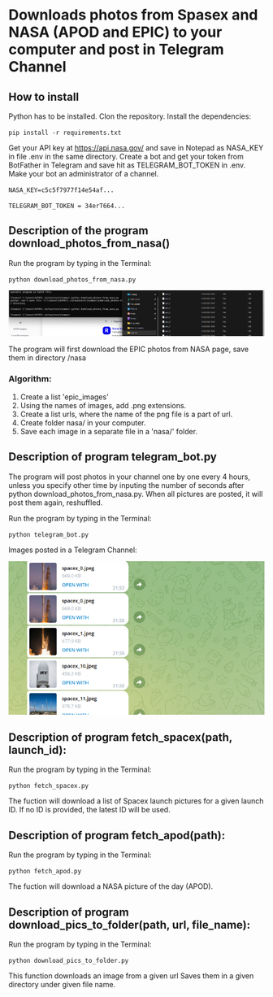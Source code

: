 # Downloads photos from Spasex and NASA (APOD and EPIC) to your computer and post in Telegram Channel

## How to install
Python has to be installed.
Clon the repository.
Install the dependencies:

`pip install -r requirements.txt`

Get your API key at https://api.nasa.gov/ and 
save in Notepad as NASA_KEY in file .env in the same directory.
Create a bot and get your token from BotFather in Telegram and save 
hit as TELEGRAM_BOT_TOKEN in .env. 
Make your bot an administrator of a channel.


`NASA_KEY=c5c5f7977f14e54af...`

`TELEGRAM_BOT_TOKEN = 34erT664...`


## Description of the program download_photos_from_nasa()

Run the program by typing in the Terminal: 

`python download_photos_from_nasa.py`

![code on command line](/2023-02-16.png)

The program will first download the EPIC photos from NASA page, save them in directory /nasa 

### Algorithm:

1. Create a list 'epic_images'
2. Using the names of images, add .png extensions.
3. Create a list urls, where the name of the png file is a part of url.
4. Create folder nasa/ in your computer.
5. Save each image in a separate file in a 'nasa/' folder.


## Description of program telegram_bot.py

The program will post photos in your channel one by one every 4 hours, unless you specify other time by inputing the number of seconds 
after python download_photos_from_nasa.py. When all pictures are posted, it will post them again, reshuffled.

Run the program by typing in the Terminal: 

`python telegram_bot.py`

Images posted in a Telegram Channel:

![code on command line](/2023-02-271.png)


## Description of program fetch_spacex(path, launch_id):

Run the program by typing in the Terminal: 

`python fetch_spacex.py`

The fuction will download a list of Spacex launch pictures for a given launch ID. If no ID is provided, the latest ID will be used.

## Description of program fetch_apod(path):

Run the program by typing in the Terminal: 

`python fetch_apod.py`

The fuction will download a NASA picture of the day (APOD).


## Description of program download_pics_to_folder(path, url, file_name):

Run the program by typing in the Terminal: 

`python download_pics_to_folder.py`

This function downloads an image from a given url
Saves them in a given directory under given file name.



